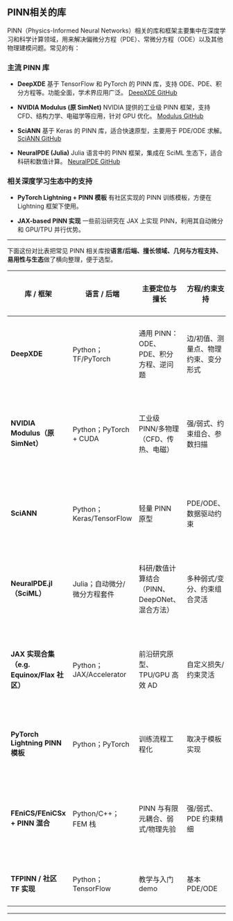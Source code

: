 ## PINN相关的库
PINN（Physics-Informed Neural Networks）相关的库和框架主要集中在深度学习和科学计算领域，用来解决偏微分方程（PDE）、常微分方程（ODE）以及其他物理建模问题。常见的有：

### 主流 PINN 库

* **DeepXDE**
  基于 TensorFlow 和 PyTorch 的 PINN 库，支持 ODE、PDE、积分方程等。功能全面，学术界应用广泛。
  [DeepXDE GitHub](https://github.com/lululxvi/deepxde)

* **NVIDIA Modulus (原 SimNet)**
  NVIDIA 提供的工业级 PINN 框架，支持 CFD、结构力学、电磁学等应用，针对 GPU 优化。
  [Modulus GitHub](https://github.com/NVIDIA/modulus)

* **SciANN**
  基于 Keras 的 PINN 库，适合快速原型，主要用于 PDE/ODE 求解。
  [SciANN GitHub](https://github.com/sciann/sciann)

* **NeuralPDE (Julia)**
  Julia 语言中的 PINN 框架，集成在 SciML 生态下，适合科研和数值计算。
  [NeuralPDE GitHub](https://github.com/SciML/NeuralPDE.jl)

### 相关深度学习生态中的支持

* **PyTorch Lightning + PINN 模板**
  有社区实现的 PINN 训练模板，方便在 Lightning 框架下使用。

* **JAX-based PINN 实现**
  一些前沿研究在 JAX 上实现 PINN，利用其自动微分和 GPU/TPU 并行优势。

---
下面这份对比表把常见 PINN 相关库按**语言/后端、擅长领域、几何与方程支持、易用性与生态**做了横向整理，便于选型。

| 库 / 框架                             | 语言 / 后端                 | 主要定位与擅长                       | 方程/约束支持            | 几何/网格 & 数据接口                     | 训练与工程化              | 生态/成熟度        | 许可证           | 适合人群/场景             |
| ---------------------------------- | ----------------------- | ----------------------------- | ------------------ | -------------------------------- | ------------------- | ------------- | ------------- | ------------------- |
| **DeepXDE**                        | Python；TF/PyTorch       | 通用 PINN：ODE、PDE、积分方程、逆问题      | 边/初值、测量点、物理约束、变分形式 | 内置常见几何体与采样；可导入点云/边界样本            | 单机为主；回调/自适应采样/多损权重  | 学术社区广、教程多     | MIT           | 想快速做学术原型与论文复现       |
| **NVIDIA Modulus（原 SimNet）**       | Python；PyTorch + CUDA   | 工业级 PINN/多物理（CFD、传热、电磁）       | 强/弱式、约束组合、参数扫描     | 几何构造器丰富；支持网格/点云/CFD数据            | 多 GPU、混合精度、部署示例完善   | 工业案例多、更新积极    | BSD-3         | 工程落地、需要 GPU 性能与规模化  |
| **SciANN**                         | Python；Keras/TensorFlow | 轻量 PINN 原型                    | PDE/ODE、数据驱动约束     | 以样本点为主；几何简洁                      | 简单易上手，API 类 Keras   | 相对轻量          | MIT           | 教学、课程实验、快速试错        |
| **NeuralPDE.jl（SciML）**            | Julia；自动微分/微分方程套件       | 科研/数值计算结合（PINN、DeepONet、混合方法） | 多种弱式/变分、约束组合灵活     | 与 DifferentialEquations/FEM 工具衔接 | 可与并行/参数估计/不确定性分析结合  | 学术深、与数值分析社区紧密 | MIT           | 需要高可组合性、数值方法深度      |
| **JAX 实现合集（e.g. Equinox/Flax 社区）** | Python；JAX/Accelerator  | 前沿研究原型、TPU/GPU 高效 AD          | 自定义损失/约束灵活         | 需自建几何与采样                         | pmap/vmap 易并行；编译优化强 | 零散但活跃         | 多为 Apache/MIT | 研究者、想要“高度可定制 + 高性能” |
| **PyTorch Lightning PINN 模板**      | Python；PyTorch          | 训练流程工程化                       | 取决于模板实现            | 自行组织                             | 日志、回调、分布式训练便捷       | 社区模板多样        | —             | 想把 PINN 纳入现有训练栈     |
| **FEniCS/FEniCSx + PINN 混合**       | Python/C++；FEM 栈        | PINN 与有限元耦合、弱式/物理先验           | 强/弱式、PDE 约束精细      | 网格/求解器成熟、复杂几何好用                  | 与 FEM 工作流集成         | 工程/科研两端兼顾     | LGPL          | 高精度 PDE、复杂几何与边界条件   |
| **TFPINN / 社区 TF 实现**              | Python；TensorFlow       | 教学与入门 demo                    | 基本 PDE/ODE         | 样本点为主                            | 轻量、便于教学             | 分散、更新不一       | 视项目而定         | 初学者、课堂演示            |

---
